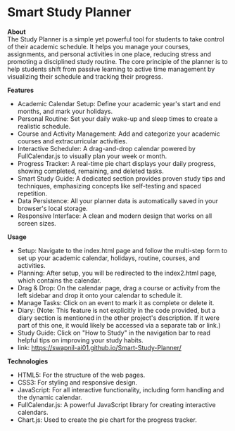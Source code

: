 # Smart Study Planner

**About**<br>
The Study Planner is a simple yet powerful tool for students to take control of their academic schedule. It helps you manage your courses, assignments, and personal activities in one place, reducing stress and promoting a disciplined study routine. The core principle of the planner is to help students shift from passive learning to active time management by visualizing their schedule and tracking their progress.<br>

**Features**<br>
* Academic Calendar Setup: Define your academic year's start and end months, and mark your holidays.<br>
* Personal Routine: Set your daily wake-up and sleep times to create a realistic schedule.<br>
* Course and Activity Management: Add and categorize your academic courses and extracurricular activities.<br>
* Interactive Scheduler: A drag-and-drop calendar powered by FullCalendar.js to visually plan your week or month.<br>
* Progress Tracker: A real-time pie chart displays your daily progress, showing completed, remaining, and deleted tasks.<br>
* Smart Study Guide: A dedicated section provides proven study tips and techniques, emphasizing concepts like self-testing and spaced repetition.<br>
* Data Persistence: All your planner data is automatically saved in your browser's local storage.<br>
* Responsive Interface: A clean and modern design that works on all screen sizes.<br>

**Usage**<br>
* Setup: Navigate to the index.html page and follow the multi-step form to set up your academic calendar, holidays, routine, courses, and activities.<br>
* Planning: After setup, you will be redirected to the index2.html page, which contains the calendar.<br>
* Drag & Drop: On the calendar page, drag a course or activity from the left sidebar and drop it onto your calendar to schedule it.<br>
* Manage Tasks: Click on an event to mark it as complete or delete it.<br>
* Diary: (Note: This feature is not explicitly in the code provided, but a diary section is mentioned in the other project's description. If it were part of this one, it would likely be accessed via a separate tab or link.)<br>
* Study Guide: Click on "How to Study" in the navigation bar to read helpful tips on improving your study habits.<br>
* link: https://swapnil-ai01.github.io/Smart-Study-Planner/

**Technologies**<br>
* HTML5: For the structure of the web pages.<br>
* CSS3: For styling and responsive design.<br>
* JavaScript: For all interactive functionality, including form handling and the dynamic calendar.<br>
* FullCalendar.js: A powerful JavaScript library for creating interactive calendars.<br>
* Chart.js: Used to create the pie chart for the progress tracker.<br>
